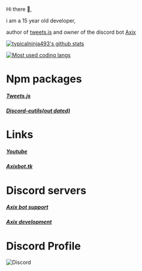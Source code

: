 Hi there 👋,

i am a 15 year old developer,


author of [tweets.js](https://www.npmjs.com/package/tweets.js) and owner of the discord bot [Axix](https://www.axixbot.tk/)



[![typicalninja493's github stats](https://github-readme-stats.vercel.app/api?username=typicalninja493&count_private=true&show_border=false&show_icons=true&theme=nightowl)](https://github.com/typicalninja493/typicalninja493)


[![Most used coding langs](https://github-readme-stats.vercel.app/api/top-langs/?username=typicalninja493&show_border=false&show_icons=true&theme=nightowl&&langs_count=3)](https://github.com/typicalninja493/typicalninja493)


# Npm packages 


##### [Tweets.js](https://www.npmjs.com/package/tweets.js)

##### [Discord-eutils(out dated)](https://www.npmjs.com/package/discord-eutils)


# Links 


##### [Youtube](https://www.youtube.com/channel/UCdOaWkLvMwc4DeVsCnWZQTA)

##### [Axixbot.tk](https://www.axixbot.tk/)




# Discord servers 

##### [Axix bot support](https://discord.gg/qEbfq54bX4)

##### [Axix development](https://discord.gg/p4CQB3UDCV)


# Discord Profile

![Discord](https://discord.c99.nl/widget/theme-3/645592347475836949.png)

